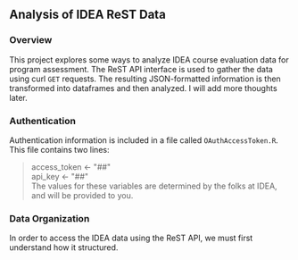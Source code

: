 ## Analysis of IDEA ReST Data

### Overview  

This project explores some ways to analyze IDEA course evaluation data for program assessment. The ReST API interface is used to gather the data using curl `GET` requests. The resulting JSON-formatted information is then transformed into dataframes and then analyzed. I will add more thoughts later.

### Authentication  

Authentication information is included in a file called `OAuthAccessToken.R`. This file contains two lines:  
>access_token <- "##"  
>api_key <- "##"  
The values for these variables are determined by the folks at IDEA, and will be provided to you.  

### Data Organization  

In order to access the IDEA data using the ReST API, we must first understand how it structured.
